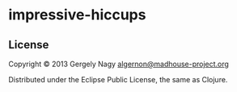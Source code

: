 # impressive-hiccups

## License

Copyright © 2013 Gergely Nagy <algernon@madhouse-project.org>

Distributed under the Eclipse Public License, the same as Clojure.
